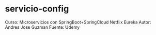# servicio-config
Curso: Microservicios con SpringBoot+SpringCloud Netflix Eureka Autor: Andres Jose Guzman Fuente: Udemy
